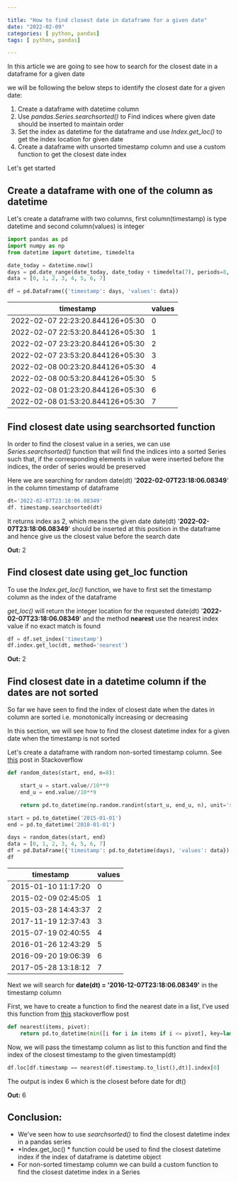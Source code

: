 ```yaml
---

title: "How to find closest date in dataframe for a given date"
date: "2022-02-09"
categories: [ python, pandas]
tags: [ python, pandas]

---
```


In this article we are going to see how to search for the closest date in a dataframe for a given date

we will be following the below steps to identify the closest date for a given date:

1. Create a dataframe with datetime column
2. Use *pandas.Series.searchsorted()* to Find indices where given date should be inserted to maintain order
3. Set the index as datetime for the dataframe and use *Index.get_loc()* to get the index location for given date
4. Create a dataframe with unsorted timestamp column and use a custom function to get the closest date index

Let's get started

## Create a dataframe with one of the column as datetime

Let's create a dataframe with two columns, first column(timestamp) is type datetime and second column(values) is integer

```python
import pandas as pd
import numpy as np
from datetime import datetime, timedelta

date_today = datetime.now()
days = pd.date_range(date_today, date_today + timedelta(7), periods=8, tz='Asia/kolkata')
data = [0, 1, 2, 3, 4, 5, 6, 7]

df = pd.DataFrame({'timestamp': days, 'values': data})
```

| timestamp| values|
| ---- | --- |
| 2022-02-07 22:23:20.844126+05:30|0|
| 2022-02-07 22:53:20.844126+05:30		|1|
| 2022-02-07 23:23:20.844126+05:30 | 2
| 2022-02-07 23:53:20.844126+05:30 | 3
| 2022-02-08 00:23:20.844126+05:30 | 4
| 2022-02-08 00:53:20.844126+05:30|5
| 2022-02-08 01:23:20.844126+05:30|6
| 2022-02-08 01:53:20.844126+05:30|7


## Find closest date using searchsorted function

In order to find the closest value in a series, we can use *Series.searchsorted()* function that will find the indices into a sorted Series such that, if the corresponding elements in value were inserted before the indices, the order of series would be preserved

Here we are searching for random date(dt) '**2022-02-07T23:18:06.08349**' in the column timestamp of dataframe

```python
dt='2022-02-07T23:18:06.08349'
df. timestamp.searchsorted(dt)
```
It returns index as 2, which means the given date date(dt) '**2022-02-07T23:18:06.08349**' should be inserted at this position in the dataframe and hence give us the closest value before the search date

**Out:** 2

## Find closest date using get_loc function

To use the *Index.get_loc()* function, we have to first set the timestamp column as the index of the dataframe

*get_loc()* will return the integer location for the requested date(dt) '**2022-02-07T23:18:06.08349**' and the method **nearest** use the nearest index value if no exact match is found

```python
df = df.set_index('timestamp')
df.index.get_loc(dt, method='nearest')
```
**Out:** 2

## Find closest date in a datetime column if the dates are not sorted

So far we have seen to find the index of closest date when the dates in column are sorted i.e. monotonically increasing or decreasing

In this section, we will see how to find the closest datetime index for a given date when the timestamp is not sorted

Let's create a dataframe with random non-sorted timestamp column. See [this](https://stackoverflow.com/questions/50559078/generating-random-dates-within-a-given-range-in-pandas?noredirect=1&lq=1) post in Stackoverflow

```python
def random_dates(start, end, n=8):

    start_u = start.value//10**9
    end_u = end.value//10**9

    return pd.to_datetime(np.random.randint(start_u, end_u, n), unit='s')

start = pd.to_datetime('2015-01-01')
end = pd.to_datetime('2018-01-01')

days = random_dates(start, end)
data = [0, 1, 2, 3, 4, 5, 6, 7]
df = pd.DataFrame({'timestamp': pd.to_datetime(days), 'values': data})
df
```

| timestamp| values|
| ---- | --- |
| 2015-01-10 11:17:20|0|
| 	2015-02-09 02:45:05		|1|
| 	2015-03-28 14:43:37	 | 2
| 	2017-11-19 12:37:43	 | 3
| 2015-07-19 02:40:55	 | 4
| 2016-01-26 12:43:29|5
| 	2016-09-20 19:06:39|6
|2017-05-28 13:18:12	|7


Next we will search for **date(dt) = '2016-12-07T23:18:06.08349'** in the timestamp column

First, we have to create a function to find the nearest date in a list, I've used this function from [this](https://stackoverflow.com/questions/32237862/find-the-closest-date-to-a-given-date) stackoverflow post

```python
def nearest(items, pivot):
    return pd.to_datetime(min([i for i in items if i <= pivot], key=lambda x: abs(x - pivot)))
```

Now, we will pass the timestamp column as list to this function and find the index of the closest timestamp to the given timestamp(dt)

```python
df.loc[df.timestamp == nearest(df.timestamp.to_list(),dt)].index[0]
```
The output is index 6 which is the closest before date for dt()

**Out:** 6

## Conclusion:
 - We've seen how to use *searchsorted()* to find the closest datetime index in a pandas series 
 - *Index.get_loc() * function could be used to find the closest datetime index if the index of dataframe is datetime object
 - For non-sorted timestamp column we can build a custom function to find the closest datetime index in a Series 
